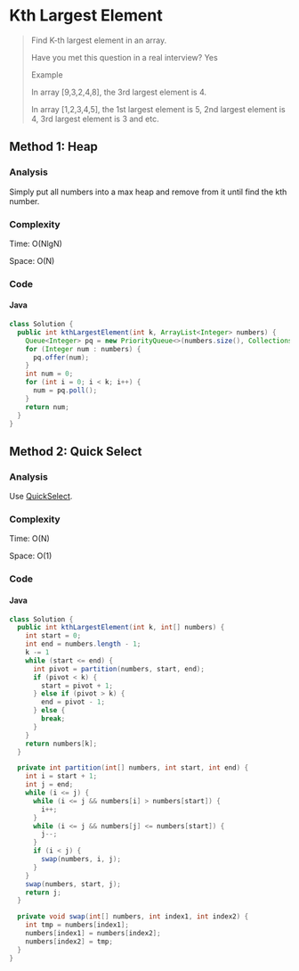 # Kth Largest Element
> Find K-th largest element in an array.
> 
> Have you met this question in a real interview? Yes
>
> Example
>
> In array [9,3,2,4,8], the 3rd largest element is 4.
>
> In array [1,2,3,4,5], the 1st largest element is 5, 2nd largest element is 4, 3rd largest element is 3 and etc.

## Method 1: Heap
### Analysis
Simply put all numbers into a max heap and remove from it until find the kth number.

### Complexity
Time: O(NlgN)

Space: O(N)

### Code
#### Java
```java
class Solution {
  public int kthLargestElement(int k, ArrayList<Integer> numbers) {
    Queue<Integer> pq = new PriorityQueue<>(numbers.size(), Collections.reverseOrder());
    for (Integer num : numbers) {
      pq.offer(num);
    }
    int num = 0;
    for (int i = 0; i < k; i++) {
      num = pq.poll();
    }
    return num;
  }
}
```

## Method 2: Quick Select
### Analysis
Use [QuickSelect](../../part_i_basics/sort/quick_select).

### Complexity
Time: O(N)

Space: O(1)

### Code
#### Java
```java
class Solution {
  public int kthLargestElement(int k, int[] numbers) {
    int start = 0;
    int end = numbers.length - 1;
    k -= 1
    while (start <= end) {
      int pivot = partition(numbers, start, end);
      if (pivot < k) {
        start = pivot + 1;
      } else if (pivot > k) {
        end = pivot - 1;
      } else {
        break;
      }
    }
    return numbers[k];
  }

  private int partition(int[] numbers, int start, int end) {
    int i = start + 1;
    int j = end;
    while (i <= j) {
      while (i <= j && numbers[i] > numbers[start]) {
        i++;
      }
      while (i <= j && numbers[j] <= numbers[start]) {
        j--;
      }
      if (i < j) {
        swap(numbers, i, j);
      }
    }
    swap(numbers, start, j);
    return j;
  }

  private void swap(int[] numbers, int index1, int index2) {
    int tmp = numbers[index1];
    numbers[index1] = numbers[index2];
    numbers[index2] = tmp;
  }
}
```
